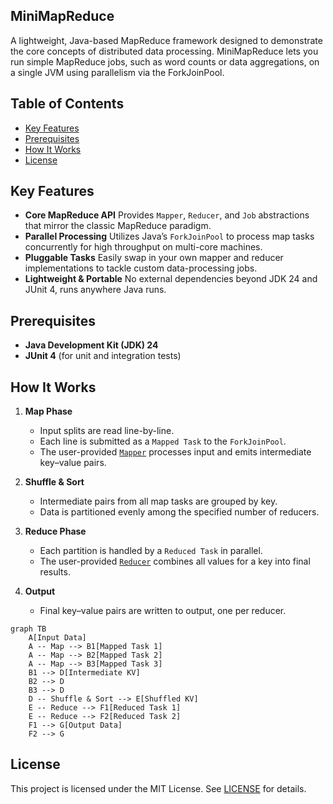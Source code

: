 ## MiniMapReduce

A lightweight, Java-based MapReduce framework designed to demonstrate the core concepts of distributed data processing.
MiniMapReduce lets you run simple MapReduce jobs, such as word counts or data aggregations, on a single JVM using
parallelism via the ForkJoinPool.

## Table of Contents

* [Key Features](#key-features)
* [Prerequisites](#prerequisites)
* [How It Works](#how-it-works)
* [License](#license)

## Key Features

* **Core MapReduce API**
  Provides `Mapper`, `Reducer`, and `Job` abstractions that mirror the classic MapReduce paradigm.
* **Parallel Processing**
  Utilizes Java’s `ForkJoinPool` to process map tasks concurrently for high throughput on multi-core machines.
* **Pluggable Tasks**
  Easily swap in your own mapper and reducer implementations to tackle custom data-processing jobs.
* **Lightweight & Portable**
  No external dependencies beyond JDK 24 and JUnit 4, runs anywhere Java runs.

## Prerequisites

* **Java Development Kit (JDK) 24**
* **JUnit 4** (for unit and integration tests)

## How It Works

1. **Map Phase**

    * Input splits are read line-by-line.
    * Each line is submitted as a `Mapped Task` to the `ForkJoinPool`.
    * The user-provided [`Mapper`](/src/core/Mapper.java) processes input and emits intermediate key–value pairs.

2. **Shuffle & Sort**

    * Intermediate pairs from all map tasks are grouped by key.
    * Data is partitioned evenly among the specified number of reducers.

3. **Reduce Phase**

    * Each partition is handled by a `Reduced Task` in parallel.
    * The user-provided [`Reducer`](/src/core/Reducer.java) combines all values for a key into final results.

4. **Output**

    * Final key–value pairs are written to output, one per reducer.

```mermaid
graph TB
    A[Input Data]
    A -- Map --> B1[Mapped Task 1]
    A -- Map --> B2[Mapped Task 2]
    A -- Map --> B3[Mapped Task 3]
    B1 --> D[Intermediate KV]
    B2 --> D
    B3 --> D
    D -- Shuffle & Sort --> E[Shuffled KV]
    E -- Reduce --> F1[Reduced Task 1]
    E -- Reduce --> F2[Reduced Task 2]
    F1 --> G[Output Data]
    F2 --> G
```

## License

This project is licensed under the MIT License. See [LICENSE](LICENSE) for details.

